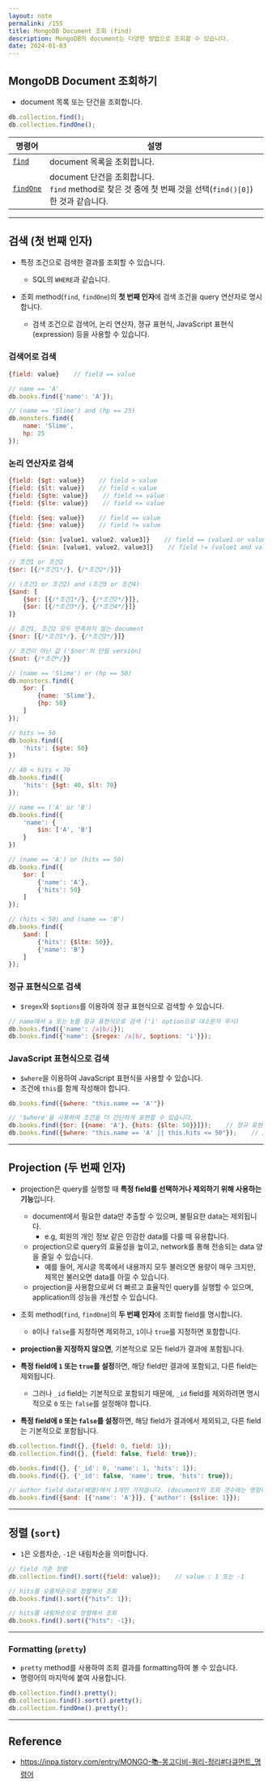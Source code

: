 ```yaml
---
layout: note
permalink: /155
title: MongoDB Document 조회 (find)
description: MongoDB의 document는 다양한 방법으로 조회할 수 있습니다.
date: 2024-01-03
---
```



## MongoDB Document 조회하기

- document 목록 또는 단건을 조회합니다.

```js
db.collection.find();
db.collection.findOne();
```

| 명령어 | 설명 |
| --- | --- |
| [`find`](https://www.mongodb.com/docs/manual/reference/method/db.collection.find/) | document 목록을 조회합니다. |
| [`findOne`](https://www.mongodb.com/docs/manual/reference/method/db.collection.findOne/) | document 단건을 조회합니다.<br>`find` method로 찾은 것 중에 첫 번째 것을 선택(`find()[0]`)한 것과 같습니다. |


---


## 검색 (첫 번째 인자)

- 특정 조건으로 검색한 결과를 조회할 수 있습니다.
    - SQL의 `WHERE`과 같습니다.

- 조회 method(`find`, `findOne`)의 **첫 번째 인자**에 검색 조건을 query 연산자로 명시합니다.
    - 검색 조건으로 검색어, 논리 연산자, 졍규 표현식, JavaScript 표현식(expression) 등을 사용할 수 있습니다.


### 검색어로 검색

```js
{field: value}    // field == value
```

```js
// name == 'A'
db.books.find({'name': 'A'});

// (name == 'Slime') and (hp == 25)
db.monsters.find({ 
    name: 'Slime',
    hp: 25
});
```


### 논리 연산자로 검색

```js
{field: {$gt: value}}    // field > value
{field: {$lt: value}}    // field < value
{field: {$gte: value}}    // field >= value
{field: {$lte: value}}    // field <= value

{field: {$eq: value}}    // field == value
{field: {$ne: value}}    // field != value

{field: {$in: [value1, value2, value3]}    // field == (value1 or value2 or value3)
{field: {$nin: [value1, value2, value3]}    // field != (value1 and value2 and value3)

// 조건1 or 조건2
{$or: [{/*조건1*/}, {/*조건2*/}]}

// (조건1 or 조건2) and (조건3 or 조건4)
{$and: [
    {$or: [{/*조건1*/}, {/*조건2*/}]},
    {$or: [{/*조건3*/}, {/*조건4*/}]}
]}

// 조건1, 조건2 모두 만족하지 않는 document
{$nor: [{/*조건1*/}, {/*조건2*/}]}

// 조건이 아닌 값 ('$nor'의 단일 version)
{$not: {/*조건*/}}
```

```js
// (name == 'Slime') or (hp == 50)
db.monsters.find({ 
    $or: [ 
        {name: 'Slime'},
        {hp: 50}
    ] 
});

// hits >= 50
db.books.find({
    'hits': {$gte: 50}
})

// 40 < hits < 70
db.books.find({
    'hits': {$gt: 40, $lt: 70}
});

// name == ('A' or 'B')
db.books.find({
    'name': {
        $in: ['A', 'B']
    }
})

// (name == 'A') or (hits == 50)
db.books.find({
    $or: [
        {'name': 'A'},
        {'hits': 50}
    ]
});

// (hits < 50) and (name == 'B')
db.books.find({
    $and: [
        {'hits': {$lte: 50}}, 
        {'name': 'B'}
    ] 
});
```


### 정규 표현식으로 검색

- `$regex`와 `$options`를 이용하여 정규 표현식으로 검색할 수 있습니다.

```js
// name에서 a 또는 b를 정규 표현식으로 검색 ('i' option으로 대소문자 무시)
db.books.find({'name': /a|b/i});
db.books.find({'name': {$regex: /a|b/, $options: 'i'}});
```


### JavaScript 표현식으로 검색

- `$where`을 이용하여 JavaScript 표현식을 사용할 수 있습니다.
- 조건에 `this`를 함께 작성해야 합니다.

```js
db.books.find({$where: "this.name == 'A'"})

// '$where'을 사용하여 조건을 더 간단하게 표현할 수 있습니다.
db.books.find({$or: [{name: 'A'}, {hits: {$lte: 50}}]});    // 정규 표현식
db.books.find({$where: "this.name == 'A' || this.hits <= 50"});    // JavaScript 표현식
```


---


## Projection (두 번째 인자)

- projection은 query를 실행할 때 **특정 field를 선택하거나 제외하기 위해 사용하는 기능**입니다.
    - document에서 필요한 data만 추출할 수 있으며, 불필요한 data는 제외됩니다.
        - e.g, 회원의 개인 정보 같은 민감한 data를 다룰 때 유용합니다.
    - projection으로 query의 효율성을 높이고, network를 통해 전송되는 data 양을 줄일 수 있습니다.
        - 예를 들어, 게시글 목록에서 내용까지 모두 불러오면 용량이 매우 크지만, 제목만 불러오면 data를 아낄 수 있습니다.
    - projection을 사용함으로써 더 빠르고 효율적인 query를 실행할 수 있으며, application의 성능을 개선할 수 있습니다.

- 조회 method(`find`, `findOne`)의 **두 번째 인자**에 조회할 field를 명시합니다.
    - `0`이나 `false`를 지정하면 제외하고, `1`이나 `true`를 지정하면 포함합니다.

- **projection을 지정하지 않으면**, 기본적으로 모든 field가 결과에 포함됩니다.
- **특정 field에 `1` 또는 `true`를 설정**하면, 해당 field만 결과에 포함되고, 다른 field는 제외됩니다.
    - 그러나 `_id` field는 기본적으로 포함되기 때문에, `_id` field를 제외하려면 명시적으로 `0` 또는 `false`를 설정해야 합니다.
- **특정 field에 `0` 또는 `false`를 설정**하면, 해당 field가 결과에서 제외되고, 다른 field는 기본적으로 포함됩니다.

```js
db.collection.find({}, {field: 0, field: 1});
db.collection.find({}, {field: false, field: true});
```

```js
db.books.find({}, {'_id': 0, 'name': 1, 'hits': 1});
db.books.find({}, {'_id': false, 'name': true, 'hits': true});

// author field data(배열)에서 1개만 가져옵니다. (document의 조회 갯수에는 영향이 없습니다.)
db.books.find({$and: [{'name': 'A'}]}, {'author': {$slice: 1}});
```


---


## 정렬 (`sort`)

- `1`은 오름차순, `-1`은 내림차순을 의미합니다.

```js
// field 기준 정렬
db.collection.find().sort({field: value});    // value : 1 또는 -1
```

```js
// hits를 오름차순으로 정렬해서 조회
db.books.find().sort({"hits": 1});

// hits를 내림차순으로 정렬해서 조회
db.books.find().sort({"hits": -1});
```


---


### Formatting (`pretty`)

- `pretty` method를 사용하여 조회 결과를 formatting하여 볼 수 있습니다.
- 명령어의 마지막에 붙여 사용합니다.

```js
db.collection.find().pretty();
db.collection.find().sort().pretty();
db.collection.findOne().pretty();
```


---


## Reference

- <https://inpa.tistory.com/entry/MONGO-📚-몽고디비-쿼리-정리#다큐먼트_명령어>

